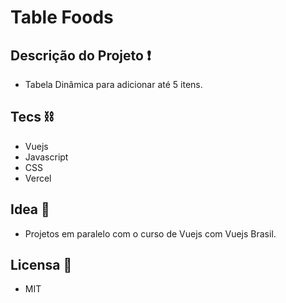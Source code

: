 # Table Foods
## Descrição do Projeto  ❗
- Tabela Dinâmica para adicionar até 5 itens.
## Tecs ⛓
- Vuejs
- Javascript
- CSS
- Vercel
## Idea 💢
- Projetos em paralelo com o curso de Vuejs com Vuejs Brasil.
## Licensa 🎫
- MIT
